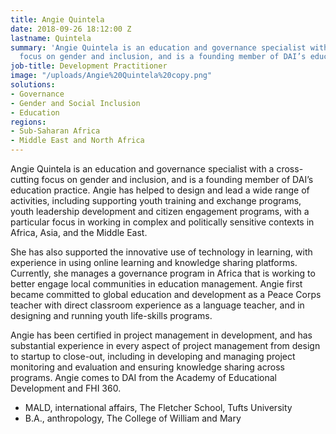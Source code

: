 ```yaml
---
title: Angie Quintela
date: 2018-09-26 18:12:00 Z
lastname: Quintela
summary: 'Angie Quintela is an education and governance specialist with a cross-cutting
  focus on gender and inclusion, and is a founding member of DAI’s education practice. '
job-title: Development Practitioner
image: "/uploads/Angie%20Quintela%20copy.png"
solutions:
- Governance
- Gender and Social Inclusion
- Education
regions:
- Sub-Saharan Africa
- Middle East and North Africa
---
```


Angie Quintela is an education and governance specialist with a cross-cutting focus on gender and inclusion, and is a founding member of DAI’s education practice. Angie has helped to design and lead a wide range of activities, including supporting youth training and exchange programs, youth leadership development and citizen engagement programs, with a particular focus in working in complex and politically sensitive contexts in Africa, Asia, and the Middle East. 

She has also supported the innovative use of technology in learning, with experience in using online learning and knowledge sharing platforms. Currently, she manages a governance program in Africa that is working to better engage local communities in education management. Angie first became committed to global education and development as a Peace Corps teacher with direct classroom experience as a language teacher, and in designing and running youth life-skills programs.

Angie has been certified in project management in development, and has substantial experience in every aspect of project management from design to startup to close-out, including in developing and managing project monitoring and evaluation and ensuring knowledge sharing across programs. Angie comes to DAI from the Academy of Educational Development and FHI 360. 

* MALD, international affairs, The Fletcher School, Tufts University
* B.A., anthropology, The College of William and Mary